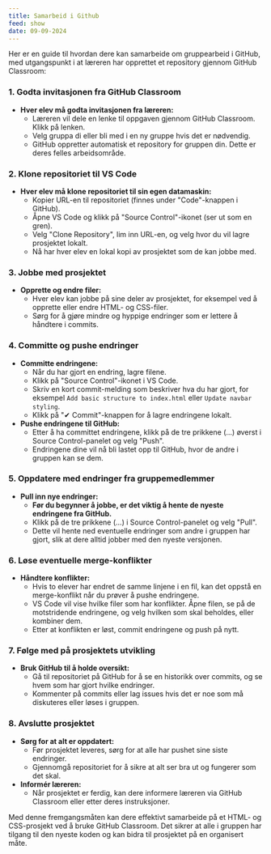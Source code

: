 ```yaml
---
title: Samarbeid i Github
feed: show
date: 09-09-2024
---
```

Her er en guide til hvordan dere kan samarbeide om gruppearbeid i GitHub, med utgangspunkt i at læreren har opprettet et repository gjennom GitHub Classroom:

### 1. **Godta invitasjonen fra GitHub Classroom**
   - **Hver elev må godta invitasjonen fra læreren:**
     - Læreren vil dele en lenke til oppgaven gjennom GitHub Classroom. Klikk på lenken.
     - Velg gruppa di eller bli med i en ny gruppe hvis det er nødvendig.
     - GitHub oppretter automatisk et repository for gruppen din. Dette er deres felles arbeidsområde.

### 2. **Klone repositoriet til VS Code**
   - **Hver elev må klone repositoriet til sin egen datamaskin:**
     - Kopier URL-en til repositoriet (finnes under "Code"-knappen i GitHub).
     - Åpne VS Code og klikk på "Source Control"-ikonet (ser ut som en gren).
     - Velg "Clone Repository", lim inn URL-en, og velg hvor du vil lagre prosjektet lokalt.
     - Nå har hver elev en lokal kopi av prosjektet som de kan jobbe med.

### 3. **Jobbe med prosjektet**
   - **Opprette og endre filer:**
     - Hver elev kan jobbe på sine deler av prosjektet, for eksempel ved å opprette eller endre HTML- og CSS-filer.
     - Sørg for å gjøre mindre og hyppige endringer som er lettere å håndtere i commits.

### 4. **Committe og pushe endringer**
   - **Committe endringene:**
     - Når du har gjort en endring, lagre filene.
     - Klikk på "Source Control"-ikonet i VS Code.
     - Skriv en kort commit-melding som beskriver hva du har gjort, for eksempel `Add basic structure to index.html` eller `Update navbar styling`.
     - Klikk på "✔ Commit"-knappen for å lagre endringene lokalt.
   - **Pushe endringene til GitHub:**
     - Etter å ha committet endringene, klikk på de tre prikkene (...) øverst i Source Control-panelet og velg "Push".
     - Endringene dine vil nå bli lastet opp til GitHub, hvor de andre i gruppen kan se dem.

### 5. **Oppdatere med endringer fra gruppemedlemmer**
   - **Pull inn nye endringer:**
     - **Før du begynner å jobbe, er det viktig å hente de nyeste endringene fra GitHub.**
     - Klikk på de tre prikkene (...) i Source Control-panelet og velg "Pull".
     - Dette vil hente ned eventuelle endringer som andre i gruppen har gjort, slik at dere alltid jobber med den nyeste versjonen.

### 6. **Løse eventuelle merge-konflikter**
   - **Håndtere konflikter:**
     - Hvis to elever har endret de samme linjene i en fil, kan det oppstå en merge-konflikt når du prøver å pushe endringene.
     - VS Code vil vise hvilke filer som har konflikter. Åpne filen, se på de motstridende endringene, og velg hvilken som skal beholdes, eller kombiner dem.
     - Etter at konflikten er løst, commit endringene og push på nytt.

### 7. **Følge med på prosjektets utvikling**
   - **Bruk GitHub til å holde oversikt:**
     - Gå til repositoriet på GitHub for å se en historikk over commits, og se hvem som har gjort hvilke endringer.
     - Kommenter på commits eller lag issues hvis det er noe som må diskuteres eller løses i gruppen.

### 8. **Avslutte prosjektet**
   - **Sørg for at alt er oppdatert:**
     - Før prosjektet leveres, sørg for at alle har pushet sine siste endringer.
     - Gjennomgå repositoriet for å sikre at alt ser bra ut og fungerer som det skal.
   - **Informér læreren:**
     - Når prosjektet er ferdig, kan dere informere læreren via GitHub Classroom eller etter deres instruksjoner.

Med denne fremgangsmåten kan dere effektivt samarbeide på et HTML- og CSS-prosjekt ved å bruke GitHub Classroom. Det sikrer at alle i gruppen har tilgang til den nyeste koden og kan bidra til prosjektet på en organisert måte.